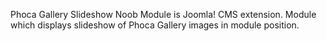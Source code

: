 Phoca Gallery Slideshow Noob Module is Joomla! CMS extension. Module which displays slideshow of Phoca Gallery images in module position.